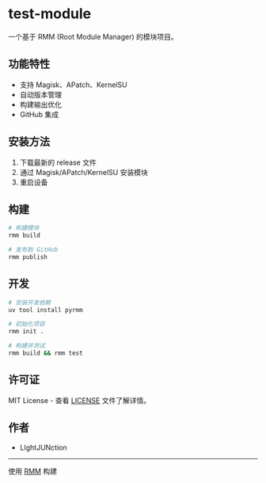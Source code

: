 # test-module

一个基于 RMM (Root Module Manager) 的模块项目。

## 功能特性

- 支持 Magisk、APatch、KernelSU
- 自动版本管理
- 构建输出优化
- GitHub 集成

## 安装方法

1. 下载最新的 release 文件
2. 通过 Magisk/APatch/KernelSU 安装模块
3. 重启设备

## 构建

```bash
# 构建模块
rmm build

# 发布到 GitHub
rmm publish
```

## 开发

```bash
# 安装开发依赖
uv tool install pyrmm

# 初始化项目
rmm init .

# 构建并测试
rmm build && rmm test
```

## 许可证

MIT License - 查看 [LICENSE](LICENSE) 文件了解详情。

## 作者

- LIghtJUNction

---

使用 [RMM](https://github.com/LIghtJUNction/RootManage-Module-Model) 构建
